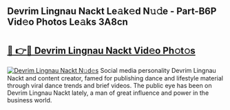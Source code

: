 ## Devrim Lingnau Nackt Le𝚊k𝚎d N𝚞𝚍e - Part-B6P Vid𝚎o Photos Le𝚊ks 3A8cn

# <h2><a href="http://fb5gbbu.evod.top/?m=Devrim+Lingnau+Nackt">🔗 👉🔴 Devrim Lingnau Nackt Vid𝚎o Ph𝚘t𝚘s</a></h2>

[![Devrim Lingnau Nackt N𝚞d𝚎s](https://i.imgur.com/8V9OHl7.gif)](http://fb5gbbu.evod.top/?m=Devrim+Lingnau+Nackt)
Social media personality Devrim Lingnau Nackt and content creator, famed for publishing dance and lifestyle material through viral dance trends and brief videos. The public eye has been on Devrim Lingnau Nackt lately, a man of great influence and power in the business world. 
